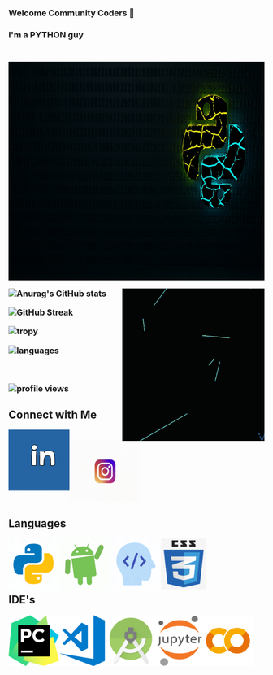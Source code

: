 ### Welcome Community Coders 👋

<p>
  
<h3>I'm a PYTHON guy<h3>
<br>
<img align="top" alt="python" src="https://github.com/BRIAN-THOMAS-02/BRIAN-THOMAS-02/blob/main/python-4785225_1920.jpg" width="1920" height="430">

</p>
  
<p>
<img align="right" alt="gif" src="https://github.com/BRIAN-THOMAS-02/BRIAN-THOMAS-02/blob/main/Aritificial%20%20Intelligence.gif"  width="280" height="300">
</p>

![Anurag's GitHub stats](https://github-readme-stats.vercel.app/api?username=BRIAN-THOMAS-02&hide_border=true&bg_color=135,000000,400040&text_color=ffffff&title_color=00cd00)

  
![GitHub Streak](https://github-readme-streak-stats.herokuapp.com/?user=BRIAN-THOMAS-02&theme=highcontrast&hide_border=true&background=000019&fire=00cd00&ring=00cd00&stroke=ffffff&dates=ffae19)

<p>
<img align="center" alt="tropy" src="https://github-profile-trophy.vercel.app/?username=BRIAN-THOMAS-02&theme=darkhub&&no-bg=true&&margin-w=5" height="240">
</p>

<img align="center" alt="languages" src="https://github-readme-stats.vercel.app/api/top-langs/?username=BRIAN-THOMAS-02&hide=php&theme=cobalt">
  
  
<p>&nbsp;</p> 
  
<img align="center" alt="profile views" src="https://komarev.com/ghpvc/?username=BRIAN-THOMAS-02&style=plastic&color=4c004c">
 
  
<p>
<h2> Connect with Me </h2>

<a href="https://www.linkedin.com/in/brian-thomas-a34919209/"> <img align="left" alt="linkedin" src="https://github.com/BRIAN-THOMAS-02/BRIAN-THOMAS-02/blob/main/downsign-linked-in.gif" width="120" height="120" target="blank"> </a>

<a href="https://www.instagram.com/_b_r_i_a_n____/"> <img align="top" alt="linkedin" src="https://github.com/BRIAN-THOMAS-02/BRIAN-THOMAS-02/blob/main/instagram-old-logo-to-new-logo-gif.gif" width="140" height="120" target="blank"> </a>

</p>

<p>
<h2>Languages</h2>

<img align="left" alt="gif" src="https://github.com/BRIAN-THOMAS-02/BRIAN-THOMAS-02/blob/main/icons8-python.gif" width="100" height="100">

<img align="left" alt="gif" src="https://github.com/BRIAN-THOMAS-02/BRIAN-THOMAS-02/blob/main/Android.gif" width="100" height="100">

<img  align="left" alt="gif" src="https://github.com/BRIAN-THOMAS-02/BRIAN-THOMAS-02/blob/main/icons8-developer%201.gif" width="100" height="100">

<img align="left" alt="gif" src="https://github.com/BRIAN-THOMAS-02/BRIAN-THOMAS-02/blob/main/CSS.png" width="90" height="100">
<p>&nbsp;</p> 
</p>

<p>&nbsp;</p> 

<p>
<br />
<h2>IDE's</h2>

<img align="left" alt="gif" src="https://github.com/BRIAN-THOMAS-02/BRIAN-THOMAS-02/blob/main/PyCharrm.png" width="100" height="100">
  
<img align="left" alt="gif" src="https://github.com/BRIAN-THOMAS-02/BRIAN-THOMAS-02/blob/main/Visual%20Studio%20Code%20121.png" width="90" height="100">

<img align="left" alt="gif" src="https://github.com/BRIAN-THOMAS-02/BRIAN-THOMAS-02/blob/main/Android%20Stuio.png" width="102" height="100">

<img align="left" alt="gif" src="https://github.com/BRIAN-THOMAS-02/BRIAN-THOMAS-02/blob/main/Jupyter%20logo.png" width="90" height="100">

<img align="left" alt="gif" src="https://github.com/BRIAN-THOMAS-02/BRIAN-THOMAS-02/blob/main/Collab.png" width="100" height="100">

</p>  
  
   
